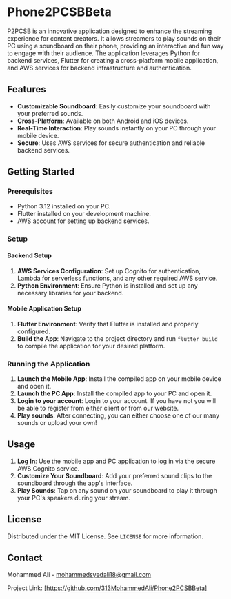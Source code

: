 ﻿# Phone2PCSBBeta

P2PCSB is an innovative application designed to enhance the streaming experience for content creators. It allows streamers to play sounds on their PC using a soundboard on their phone, providing an interactive and fun way to engage with their audience. The application leverages Python for backend services, Flutter for creating a cross-platform mobile application, and AWS services for backend infrastructure and authentication.

## Features

- **Customizable Soundboard**: Easily customize your soundboard with your preferred sounds.
- **Cross-Platform**: Available on both Android and iOS devices.
- **Real-Time Interaction**: Play sounds instantly on your PC through your mobile device.
- **Secure**: Uses AWS services for secure authentication and reliable backend services.

## Getting Started

### Prerequisites

- Python 3.12 installed on your PC.
- Flutter installed on your development machine.
- AWS account for setting up backend services.

### Setup

#### Backend Setup

1. **AWS Services Configuration**: Set up Cognito for authentication, Lambda for serverless functions, and any other required AWS service.
2. **Python Environment**: Ensure Python is installed and set up any necessary libraries for your backend.

#### Mobile Application Setup

1. **Flutter Environment**: Verify that Flutter is installed and properly configured.
2. **Build the App**: Navigate to the project directory and run `flutter build` to compile the application for your desired platform.

### Running the Application
1. **Launch the Mobile App**: Install the compiled app on your mobile device and open it.
2. **Launch the PC App**: Install the compiled app to your PC and open it.
3. **Login to your account**: Login to your account. If you have not you will be able to register from either client or from our website.
4. **Play sounds**: After connecting, you can either choose one of our many sounds or upload your own!

## Usage

1. **Log In**: Use the mobile app and PC application to log in via the secure AWS Cognito service.
3. **Customize Your Soundboard**: Add your preferred sound clips to the soundboard through the app's interface.
4. **Play Sounds**: Tap on any sound on your soundboard to play it through your PC's speakers during your stream.


## License

Distributed under the MIT License. See `LICENSE` for more information.

## Contact

Mohammed Ali - mohammedsyedali18@gmail.com

Project Link: [https://github.com/313MohammedAli/Phone2PCSBBeta]


